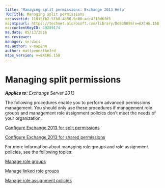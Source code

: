 ```yaml
---
title: 'Managing split permissions: Exchange 2013 Help'
TOCTitle: Managing split permissions
ms:assetid: 11015fb2-5fb8-4b56-9c80-adc4f18d6fd3
ms:mtpsurl: https://technet.microsoft.com/library/Dd638086(v=EXCHG.150)
ms:contentKeyID: 49289174
ms.date: 05/13/2016
ms.reviewer: 
manager: serdars
ms.author: v-mapenn
author: mattpennathe3rd
mtps_version: v=EXCHG.150
---
```


# Managing split permissions

_**Applies to:** Exchange Server 2013_

The following procedures enable you to perform advanced permissions management. You should only use these procedures if management role groups and management role assignment policies don't meet the needs of your organization.

[Configure Exchange 2013 for split permissions](configure-exchange-2013-for-split-permissions-exchange-2013-help.md)

[Configure Exchange 2013 for shared permissions](configure-exchange-2013-for-shared-permissions-exchange-2013-help.md)

For more information about managing role groups and role assignment policies, see the following topics:

[Manage role groups](manage-role-groups-exchange-2013-help.md)

[Manage linked role groups](manage-linked-role-groups-exchange-2013-help.md)

[Manage role assignment policies](manage-role-assignment-policies-exchange-2013-help.md)
